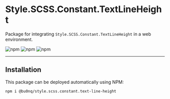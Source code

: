 # Style.SCSS.Constant.TextLineHeight

Package for integrating `Style.SCSS.Constant.TextLineHeight` in a web environment.

![npm](https://img.shields.io/npm/v/@bu0nq/style.scss.constant.text-line-height?style=for-the-badge)
![npm](https://img.shields.io/npm/dm/@bu0nq/style.scss.constant.text-line-height?style=for-the-badge)
![npm](https://img.shields.io/npm/dt/@bu0nq/style.scss.constant.text-line-height?style=for-the-badge)
___

## Installation

This package can be deployed automatically using NPM:

```
npm i @bu0nq/style.scss.constant.text-line-height
```

